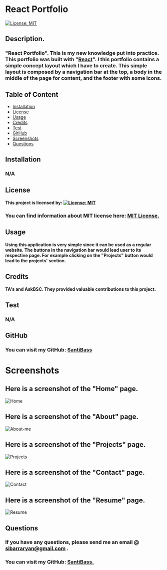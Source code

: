 

# React Portfolio

[![License: MIT](https://img.shields.io/badge/License-MIT-yellow.svg)](https://opensource.org/licenses/MIT)

## Description.
### "React Portfolio". This is my new knowledge put into practice. This portfolio was built with "[React](https://reactjs.org/)". I this portfolio contains a simple concept layout which I have to create. This simple layout is composed by a navigation bar at the top, a body in the middle of the page for content, and the footer with some icons.
## Table of Content
* [Installation](#installation)
* [License](#license)
* [Usage](#usage)
* [Credits](#credits)
* [Test](#test)
* [GitHub](#github)
* [Screenshots](#screenshots)
* [Questions](#questions)

## Installation
### N/A

## License
#### This project is licensed by:  [![License: MIT](https://img.shields.io/badge/License-MIT-yellow.svg)](https://opensource.org/licenses/MIT)

### You can find information about MIT license here: [MIT License.](https://choosealicense.com/licenses/mit/)

## Usage
#### Using this application is very simple since it can be used as a regular website. The buttons in the navigation bar would lead user to its respective page. For example  clicking on the "Projects" button would lead to the projects' section.


## Credits
#### TA's and AskBSC. They provided valuable contributions to this project.

## Test

### N/A

## GitHub

### You can visit my GitHub: [SantiBass](https://github.com/SantiBass)

# Screenshots
## Here is a screenshot of the "Home" page.
![Home](https://user-images.githubusercontent.com/90415841/155798864-265ffe3c-153e-4dcd-94a2-e04cbd9c4b90.png)
## Here is a screenshot of the "About" page.
![About-me](https://user-images.githubusercontent.com/90415841/155798738-5fa3b6cf-7d9d-4f9a-b85f-d7b3b0644ff2.png)
## Here is a screenshot of the "Projects" page.
![Projects](https://user-images.githubusercontent.com/90415841/155798798-cd677914-7f6c-4190-bb5f-67a2123c3c4f.png)
## Here is a screenshot of the "Contact" page.
![Contact](https://user-images.githubusercontent.com/90415841/155798667-da875157-c4a5-42df-abed-f34a745d6c71.png)
## Here is a screenshot of the "Resume" page.
![Resume](https://user-images.githubusercontent.com/90415841/155798600-dda3cde9-d7c2-453f-acc2-66f1eb2ac76f.png)

## Questions
### If you have any questions, please send me an email @ sibarraryan@gmail.com . 
### You can visit my GitHub: [SantiBass.](https://github.com/SantiBass)
<!-- ### Also, you can put this application into action by using this link: [React-Portfolio]()  . -->







